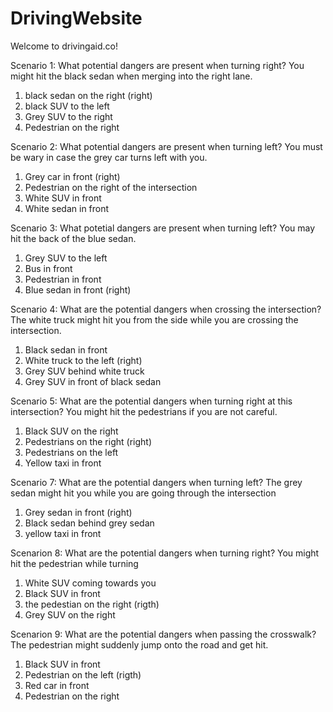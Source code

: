 # DrivingWebsite

Welcome to drivingaid.co!

Scenario 1:
What potential dangers are present when turning right?
You might hit the black sedan when merging into the right lane.

1. black sedan on the right (right)
2. black SUV to the left
3. Grey SUV to the right
4. Pedestrian on the right

Scenario 2:
What potential dangers are present when turning left?
You must be wary in case the grey car turns left with you.

1. Grey car in front (right)
2. Pedestrian on the right of the intersection
3. White SUV in front
4. White sedan in front

Scenario 3:
What potetial dangers are present when turning left?
You may hit the back of the blue sedan.

1. Grey SUV to the left
2. Bus in front
3. Pedestrian in front
4. Blue sedan in front (right)

Scenario 4:
What are the potential dangers when crossing the intersection?
The white truck might hit you from the side while you are crossing the intersection.

1. Black sedan in front
2. White truck to the left (right)
3. Grey SUV behind white truck
4. Grey SUV in front of black sedan

Scenario 5:
What are the potential dangers when turning right at this intersection?
You might hit the pedestrians if you are not careful.

1. Black SUV on the right
2. Pedestrians on the right (right)
3. Pedestrians on the left
4. Yellow taxi in front

Scenario 7:
What are the potential dangers when turning left?
The grey sedan might hit you while you are going through the intersection

1. Grey sedan in front (right)
2. Black sedan behind grey sedan
3. yellow taxi in front

Scenarion 8:
What are the potential dangers when turning right?
You might hit the pedestrian while turning

1. White SUV coming towards you
2. Black SUV in front
3. the pedestian on the right (rigth)
4. Grey SUV on the right

Scenarion 9:
What are the potential dangers when passing the crosswalk?
The pedestrian might suddenly jump onto the road and get hit.

1. Black SUV in front
2. Pedestrian on the left (rigth)
3. Red car in front
4. Pedestrian on the right
